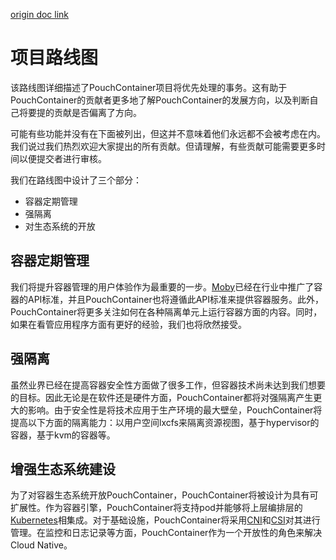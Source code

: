 [origin doc link](https://github.com/alibaba/pouch/blob/master/ROADMAP.md)
# 项目路线图

该路线图详细描述了PouchContainer项目将优先处理的事务。这有助于PouchContainer的贡献者更多地了解PouchContainer的发展方向，以及判断自己将要提的贡献是否偏离了方向。

可能有些功能并没有在下面被列出，但这并不意味着他们永远都不会被考虑在内。我们说过我们热烈欢迎大家提出的所有贡献。但请理解，有些贡献可能需要更多时间以便提交者进行审核。

我们在路线图中设计了三个部分：

* 容器定期管理
* 强隔离
* 对生态系统的开放

## 容器定期管理

我们将提升容器管理的用户体验作为最重要的一步。[Moby](https://github.com/moby/moby)已经在行业中推广了容器的API标准，并且PouchContainer也将遵循此API标准来提供容器服务。此外，PouchContainer将更多关注如何在各种隔离单元上运行容器方面的内容。同时，如果在看管应用程序方面有更好的经验，我们也将欣然接受。

## 强隔离

虽然业界已经在提高容器安全性方面做了很多工作，但容器技术尚未达到我们想要的目标。因此无论是在软件还是硬件方面，PouchContainer都将对强隔离产生更大的影响。由于安全性是将技术应用于生产环境的最大壁垒，PouchContainer将提高以下方面的隔离能力：以用户空间lxcfs来隔离资源视图，基于hypervisor的容器，基于kvm的容器等。

## 增强生态系统建设

为了对容器生态系统开放PouchContainer，PouchContainer将被设计为具有可扩展性。作为容器引擎，PouchContainer将支持pod并能够将上层编排层的[Kubernetes](https://github.com/kubernetes/kubernetes)相集成。对于基础设施，PouchContainer将采用[CNI](https://github.com/containernetworking/cni)和[CSI](https://github.com/container-storage-interface)对其进行管理。在监控和日志记录等方面，PouchContainer作为一个开放性的角色来解决Cloud Native。
